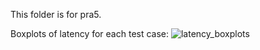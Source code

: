 This folder is for pra5.

Boxplots of latency for each test case:
![latency_boxplots](https://github.com/user-attachments/assets/9fcfe974-587c-4134-b559-d14fd24ee91a)
